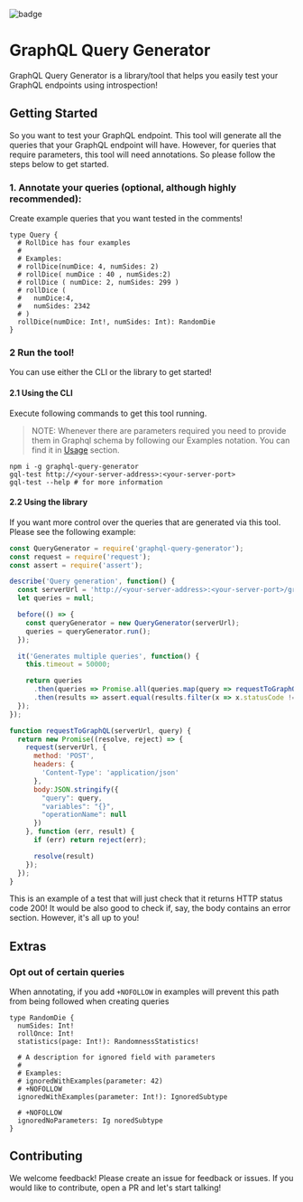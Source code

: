 ![badge](https://graphql-query-generator.visualstudio.com/_apis/public/build/definitions/091bfe98-4175-4ef4-b7d5-8bbfa6f62a13/1/badge)

# GraphQL Query Generator
GraphQL Query Generator is a library/tool that helps you easily test your GraphQL endpoints using introspection!

## Getting Started
So you want to test your GraphQL endpoint.  This tool will generate all the queries that your GraphQL endpoint will have.  However, for queries that require parameters, this tool will need annotations.  So please follow the steps below to get started.

### 1. Annotate your queries (optional, although highly recommended):
Create example queries that you want tested in the comments!
```
type Query {
  # RollDice has four examples
  #
  # Examples:
  # rollDice(numDice: 4, numSides: 2)
  # rollDice( numDice : 40 , numSides:2)
  # rollDice ( numDice: 2, numSides: 299 )
  # rollDice (
  #   numDice:4,
  #   numSides: 2342
  # )
  rollDice(numDice: Int!, numSides: Int): RandomDie
}
```

### 2 Run the tool!

You can use either the CLI or the library to get started!

#### 2.1 Using the CLI

Execute following commands to get this tool running.
> NOTE: Whenever there are parameters required you need to provide them in Graphql schema by following our Examples notation. You can find it in [Usage](#Usage) section.

```
npm i -g graphql-query-generator
gql-test http://<your-server-address>:<your-server-port>
gql-test --help # for more information
```

#### 2.2 Using the library
If you want more control over the queries that are generated via this tool.  Please see the following example:

```javascript
const QueryGenerator = require('graphql-query-generator');
const request = require('request');
const assert = require('assert');

describe('Query generation', function() {
  const serverUrl = 'http://<your-server-address>:<your-server-port>/graphql';
  let queries = null;

  before(() => {
    const queryGenerator = new QueryGenerator(serverUrl);
    queries = queryGenerator.run();
  });

  it('Generates multiple queries', function() {
    this.timeout = 50000;

    return queries
      .then(queries => Promise.all(queries.map(query => requestToGraphQL(serverUrl, query))))
      .then(results => assert.equal(results.filter(x => x.statusCode !== 200).length, 0));
  });
});

function requestToGraphQL(serverUrl, query) {
  return new Promise((resolve, reject) => {
    request(serverUrl, {
      method: 'POST',
      headers: {
        'Content-Type': 'application/json'
      },
      body:JSON.stringify({
        "query": query,
        "variables": "{}",
        "operationName": null
      })
    }, function (err, result) {
      if (err) return reject(err);

      resolve(result)
    });
  });
}
```

This is an example of a test that will just check that it returns HTTP status code 200!  It would be also good to check if, say, the body contains an error section.  However, it's all up to you!


## Extras

### Opt out of certain queries

When annotating, if you add `+NOFOLLOW` in examples will prevent this path from being followed when creating queries

```
type RandomDie {
  numSides: Int!
  rollOnce: Int!
  statistics(page: Int!): RandomnessStatistics!

  # A description for ignored field with parameters
  #
  # Examples:
  # ignoredWithExamples(parameter: 42)
  # +NOFOLLOW
  ignoredWithExamples(parameter: Int!): IgnoredSubtype

  # +NOFOLLOW
  ignoredNoParameters: Ig noredSubtype
}
```

## Contributing
We welcome feedback!  Please create an issue for feedback or issues.  If you would like to contribute, open a PR and let's start talking!

